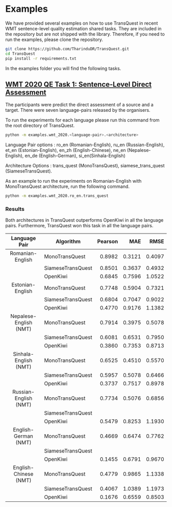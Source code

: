 # Examples
We have provided several examples on how to use TransQuest in recent WMT sentence-level quality estimation shared tasks. They are included in the repository but are not shipped with the library. Therefore, if you need to run the examples, please clone the repository. 

```bash
git clone https://github.com/TharinduDR/TransQuest.git
cd TransQuest
pip install -r requirements.txt
```

In the examples folder you will find the following tasks.

## [WMT 2020 QE Task 1: Sentence-Level Direct Assessment](http://www.statmt.org/wmt20/quality-estimation-task.html)
The participants were predict the direct assessment of a source and a target. There were seven language-pairs released by the organisers. 

To run the experiments for each language please run this command from the root directory of TransQuest.  

```bash
python -m examples.wmt_2020.<language-pair>.<architecture>
```

Language Pair options :  ro_en (Romanian-English), ru_en (Russian-English), et_en (Estonian-English), en_zh (English-Chinese), ne_en (Nepalese-English), en_de (English-German), si_en(Sinhala-English)

Architecture Options : trans_quest (MonoTransQuest), siamese_trans_quest (SiameseTransQuest).

As an example to run the experiments on Romanian-English with MonoTransQuest architecture, run the following command. 

```bash
python -m examples.wmt_2020.ro_en.trans_quest
```

### Results
Both architectures in TransQuest outperforms OpenKiwi in all the language pairs. Furthermore, TransQuest won this task in all the language pairs. 

| Language Pair           |     Algorithm        |  Pearson| MAE     | RMSE    |
|:-----------------------:|--------------------- | ------: | ------: | ------: |  
| Romanian-English        |  MonoTransQuest      |  0.8982 | 0.3121  |  0.4097 |
|                         |  SiameseTransQuest   |  0.8501 | 0.3637  |  0.4932 |
|                         |  OpenKiwi            |  0.6845 | 0.7596  |  1.0522 |
| Estonian-English        |  MonoTransQuest      |  0.7748 | 0.5904  |  0.7321 |
|                         |  SiameseTransQuest   |  0.6804 | 0.7047  |  0.9022 |
|                         |  OpenKiwi            |  0.4770 | 0.9176  |  1.1382 |
| Nepalese-English (NMT)  |  MonoTransQuest      |  0.7914 | 0.3975  |  0.5078 |
|                         |  SiameseTransQuest   |  0.6081 | 0.6531  |  0.7950 |
|                         |  OpenKiwi            |  0.3860 | 0.7353  |  0.8713 |
| Sinhala-English (NMT)   |  MonoTransQuest      |  0.6525 | 0.4510  |  0.5570 |
|                         |  SiameseTransQuest   |  0.5957 | 0.5078  |  0.6466 |
|                         |  OpenKiwi            |  0.3737 | 0.7517  |  0.8978 |
| Russian-English (NMT)   |  MonoTransQuest      |  0.7734 | 0.5076  |  0.6856 |
|                         |  SiameseTransQuest   |         |         |         |
|                         |  OpenKiwi            |  0.5479 | 0.8253  |  1.1930 |
| English-German (NMT)    |  MonoTransQuest      |  0.4669 | 0.6474  |  0.7762 |
|                         |  SiameseTransQuest   |         |         |         |
|                         |  OpenKiwi            |  0.1455 | 0.6791  |  0.9670 |
| English-Chinese (NMT)   |  MonoTransQuest      |  0.4779 | 0.9865  | 1.1338  |
|                         |  SiameseTransQuest   |  0.4067 | 1.0389  | 1.1973  |
|                         |  OpenKiwi            |  0.1676 | 0.6559  | 0.8503  |


